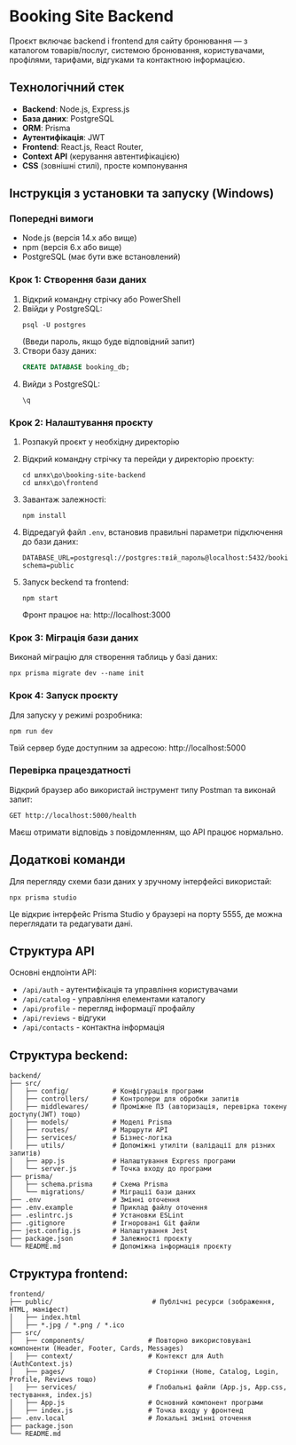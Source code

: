 # Booking Site Backend

Проєкт включає backend і frontend для сайту бронювання — з каталогом товарів/послуг, системою бронювання, користувачами, профілями, тарифами, відгуками та контактною інформацією.

## Технологічний стек

- **Backend**: Node.js, Express.js
- **База даних**: PostgreSQL
- **ORM**: Prisma
- **Аутентифікація**: JWT
- **Frontend**: React.js, React Router,
- **Context API** (керування автентифікацією)
- **CSS** (зовнішні стилі), просте компонування

## Інструкція з установки та запуску (Windows)

### Попередні вимоги 

- Node.js (версія 14.x або вище)
- npm (версія 6.x або вище)
- PostgreSQL (має бути вже встановлений)

### Крок 1: Створення бази даних

1. Відкрий командну стрічку або PowerShell
2. Ввійди у PostgreSQL:
   ```
   psql -U postgres
   ```
   (Введи пароль, якщо буде відповідний запит)
3. Створи базу даних:
   ```sql
   CREATE DATABASE booking_db;
   ```
4. Вийди з PostgreSQL:
   ```
   \q
   ```

### Крок 2: Налаштування проєкту

1. Розпакуй проєкт у необхідну директорію
2. Відкрий командну стрічку та перейди у директорію проєкту:
   ```
   cd шлях\до\booking-site-backend
   cd шлях\до\frontend
   ```
3. Завантаж залежності:
   ```
   npm install
   ```
4. Відредагуй файл `.env`, встановив правильні параметри підключення до бази даних:
   ```
   DATABASE_URL=postgresql://postgres:твій_пароль@localhost:5432/booking_db?schema=public
   ```
5. Запуск beckend та frontend:
   ```
   npm start
   ```
   
   Фронт працює на: http://localhost:3000

### Крок 3: Міграція бази даних

Виконай міграцію для створення таблиць у базі даних:
```
npx prisma migrate dev --name init
```

### Крок 4: Запуск проєкту

Для запуску у режимі розробника:
```
npm run dev
```

Твій сервер буде доступним за адресою: http://localhost:5000

### Перевірка працездатності

Відкрий браузер або використай інструмент типу Postman та виконай запит:
```
GET http://localhost:5000/health
```

Маєш отримати відповідь з повідомленням, що API працює нормально.

## Додаткові команди

Для перегляду схеми бази даних у зручному інтерфейсі використай:
```
npx prisma studio
```

Це відкриє інтерфейс Prisma Studio у браузері на порту 5555, де можна переглядати та редагувати дані.

## Структура API

Основні ендпоінти API:

- `/api/auth` - аутентифікація та управління користувачами
- `/api/catalog` - управління елементами каталогу
- `/api/profile` - перегляд інформації профайлу
- `/api/reviews` - відгуки
- `/api/contacts` - контактна інформація

## Структура beckend: 

```
backend/
├── src/
│   ├── config/           # Конфігурація програми
│   ├── controllers/      # Контролери для обробки запитів
│   ├── middlewares/      # Проміжне ПЗ (авторизація, перевірка токену доступу(JWT) тощо)
│   ├── models/           # Моделі Prisma
│   ├── routes/           # Маршрути API
│   ├── services/         # Бізнес-логіка
│   ├── utils/            # Допоміжні утиліти (валідації для різних запитів)
│   ├── app.js            # Налаштування Express програми
│   └── server.js         # Точка входу до програми
├── prisma/
│   ├── schema.prisma     # Схема Prisma
│   └── migrations/       # Міграції бази даних
├── .env                  # Змінні оточення
├── .env.example          # Приклад файлу оточення
├── .eslintrc.js          # Установки ESLint
├── .gitignore            # Ігноровані Git файли
├── jest.config.js        # Налаштування Jest
├── package.json          # Залежності проєкту
└── README.md             # Допоміжна інформація проєкту
```

## Структура frontend: 

```
frontend/
├── public/                         # Публічні ресурси (зображення, HTML, маніфест)
│   ├── index.html                  
│   ├── *.jpg / *.png / *.ico       
├── src/
│   ├── components/                # Повторно використовувані компоненти (Header, Footer, Cards, Messages)
│   ├── context/                   # Контекст для Auth (AuthContext.js)
│   ├── pages/                     # Сторінки (Home, Catalog, Login, Profile, Reviews тощо)
│   ├── services/                  # Глобальні файли (App.js, App.css, тестування, index.js)
│   ├── App.js                     # Основний компонент програми
│   ├── index.js                   # Точка входу у фронтенд
├── .env.local                     # Локальні змінні оточення
├── package.json                  
└── README.md

```